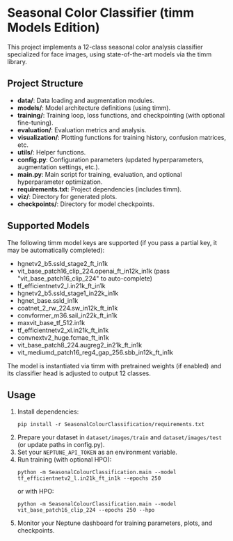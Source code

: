 # Seasonal Color Classifier (timm Models Edition)

This project implements a 12-class seasonal color analysis classifier specialized for face images, using state-of-the-art models via the timm library.

## Project Structure

- **data/**: Data loading and augmentation modules.
- **models/**: Model architecture definitions (using timm).
- **training/**: Training loop, loss functions, and checkpointing (with optional fine-tuning).
- **evaluation/**: Evaluation metrics and analysis.
- **visualization/**: Plotting functions for training history, confusion matrices, etc.
- **utils/**: Helper functions.
- **config.py**: Configuration parameters (updated hyperparameters, augmentation settings, etc.).
- **main.py**: Main script for training, evaluation, and optional hyperparameter optimization.
- **requirements.txt**: Project dependencies (includes timm).
- **viz/**: Directory for generated plots.
- **checkpoints/**: Directory for model checkpoints.

## Supported Models

The following timm model keys are supported (if you pass a partial key, it may be automatically completed):
- hgnetv2_b5.ssld_stage2_ft_in1k
- vit_base_patch16_clip_224.openai_ft_in12k_in1k (pass "vit_base_patch16_clip_224" to auto-complete)
- tf_efficientnetv2_l.in21k_ft_in1k
- hgnetv2_b5.ssld_stage1_in22k_in1k
- hgnet_base.ssld_in1k
- coatnet_2_rw_224.sw_in12k_ft_in1k
- convformer_m36.sail_in22k_ft_in1k
- maxvit_base_tf_512.in1k
- tf_efficientnetv2_xl.in21k_ft_in1k
- convnextv2_huge.fcmae_ft_in1k
- vit_base_patch8_224.augreg2_in21k_ft_in1k
- vit_mediumd_patch16_reg4_gap_256.sbb_in12k_ft_in1k

The model is instantiated via timm with pretrained weights (if enabled) and its classifier head is adjusted to output 12 classes.

## Usage

1. Install dependencies:
   ```
   pip install -r SeasonalColourClassification/requirements.txt
   ```
2. Prepare your dataset in `dataset/images/train` and `dataset/images/test` (or update paths in config.py).
3. Set your `NEPTUNE_API_TOKEN` as an environment variable.
4. Run training (with optional HPO):
   ```
   python -m SeasonalColourClassification.main --model tf_efficientnetv2_l.in21k_ft_in1k --epochs 250
   ```
   or with HPO:
   ```
   python -m SeasonalColourClassification.main --model vit_base_patch16_clip_224 --epochs 250 --hpo
   ```
5. Monitor your Neptune dashboard for training parameters, plots, and checkpoints.

